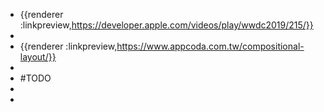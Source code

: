 - {{renderer :linkpreview,https://developer.apple.com/videos/play/wwdc2019/215/}}
-
- {{renderer :linkpreview,https://www.appcoda.com.tw/compositional-layout/}}
-
- #TODO
-
-